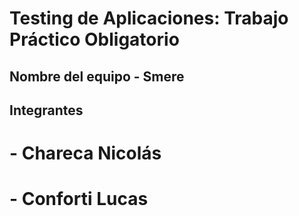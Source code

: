 # Testing de Aplicaciones: Trabajo Práctico Obligatorio

## Nombre del equipo - Smere

## Integrantes
# - Chareca Nicolás  
# - Conforti Lucas